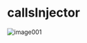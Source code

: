 # callsInjector
![image001](https://user-images.githubusercontent.com/41573714/151985193-f920f203-e843-490f-9298-64d9373f81d4.gif)
